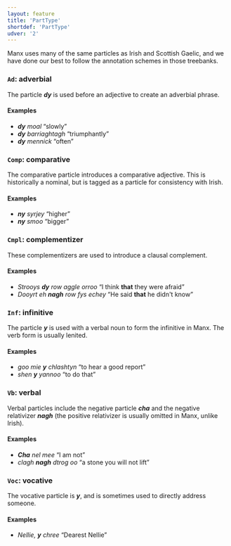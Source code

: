 ```yaml
---
layout: feature
title: 'PartType'
shortdef: 'PartType'
udver: '2'
---
```


Manx uses many of the same particles as Irish and Scottish Gaelic,
and we have done our best to follow the annotation schemes in
those treebanks.

### <a name="Ad">`Ad`</a>: adverbial

The particle _<b>dy</b>_ is used before an adjective to create an adverbial phrase.

#### Examples

* _<b>dy</b> moal_ “slowly”
* _<b>dy</b> barriaghtagh_ “triumphantly”
* _<b>dy</b> mennick_ “often”

### <a name="Comp">`Comp`</a>: comparative

The comparative particle introduces a comparative adjective.
This is historically a nominal, but is tagged as a particle
for consistency with Irish.

#### Examples

* _<b>ny</b> syrjey_ “higher”
* _<b>ny</b> smoo_ “bigger”

### <a name="Cmpl">`Cmpl`</a>: complementizer

These complementizers are used to introduce a clausal complement.

#### Examples

* _Strooys <b>dy</b> row aggle orroo_ “I think <b>that</b> they were afraid”
* _Dooyrt eh <b>nagh</b> row fys echey_ “He said <b>that</b> he didn't know”

### <a name="Inf">`Inf`</a>: infinitive

The particle _<b>y</b>_ is used with a verbal noun to form the infinitive in Manx. The verb form is usually lenited.

#### Examples

* _goo mie <b>y</b> chlashtyn_ “to hear a good report”
* _shen <b>y</b> yannoo_ “to do that”

### <a name="Vb">`Vb`</a>: verbal

Verbal particles include the negative particle _<b>cha</b>_ and the negative
relativizer _<b>nagh</b>_ (the positive relativizer is usually omitted
in Manx, unlike Irish).

#### Examples

* _<b>Cha</b> nel mee_ “I am not”
* _clagh <b>nagh</b> dtrog oo_ “a stone you will not lift”

### <a name="Voc">`Voc`</a>: vocative

The vocative particle is _<b>y</b>_, and is sometimes used to directly
address someone.

#### Examples

* _Nellie, <b>y</b> chree_ “Dearest Nellie”
